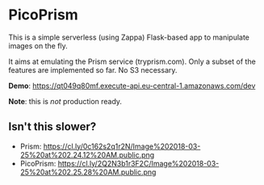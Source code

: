 # PicoPrism

This is a simple serverless (using Zappa) Flask-based app to manipulate images on the fly.

It aims at emulating the Prism service (tryprism.com). Only a subset of the features are implemented so far. No S3 necessary.

**Demo**: https://qt049q80mf.execute-api.eu-central-1.amazonaws.com/dev

**Note**: this is *not* production ready.

## Isn't this slower?

- Prism: https://cl.ly/0c162s2q1r2N/Image%202018-03-25%20at%202.24.12%20AM.public.png
- PicoPrism: https://cl.ly/2Q2N3b1r3F2C/Image%202018-03-25%20at%202.25.28%20AM.public.png